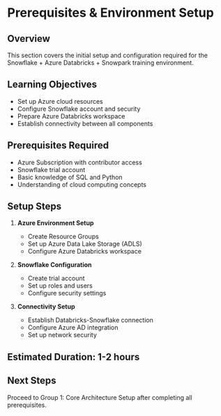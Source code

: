 # Prerequisites & Environment Setup

## Overview
This section covers the initial setup and configuration required for the Snowflake + Azure Databricks + Snowpark training environment.

## Learning Objectives
- Set up Azure cloud resources
- Configure Snowflake account and security
- Prepare Azure Databricks workspace
- Establish connectivity between all components

## Prerequisites Required
- Azure Subscription with contributor access
- Snowflake trial account
- Basic knowledge of SQL and Python
- Understanding of cloud computing concepts

## Setup Steps
1. **Azure Environment Setup**
   - Create Resource Groups
   - Set up Azure Data Lake Storage (ADLS)
   - Configure Azure Databricks workspace

2. **Snowflake Configuration**
   - Create trial account
   - Set up roles and users
   - Configure security settings

3. **Connectivity Setup**
   - Establish Databricks-Snowflake connection
   - Configure Azure AD integration
   - Set up network security

## Estimated Duration: 1-2 hours

## Next Steps
Proceed to Group 1: Core Architecture Setup after completing all prerequisites.